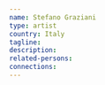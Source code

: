 ```yaml
---
name: Stefano Graziani
type: artist
country: Italy
tagline: 
description:
related-persons:
connections:
---
```

